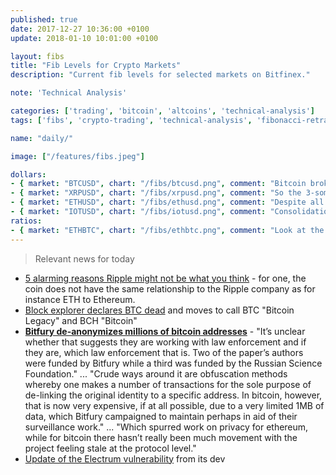 ```yaml
---
published: true
date: 2017-12-27 10:36:00 +0100
update: 2018-01-10 10:01:00 +0100

layout: fibs
title: "Fib Levels for Crypto Markets"
description: "Current fib levels for selected markets on Bitfinex."

note: 'Technical Analysis'

categories: ['trading', 'bitcoin', 'altcoins', 'technical-analysis']
tags: ['fibs', 'crypto-trading', 'technical-analysis', 'fibonacci-retracement']

name: "daily/"

image: ["/features/fibs.jpeg"]

dollars:
- { market: "BTCUSD", chart: "/fibs/btcusd.png", comment: "Bitcoin broke down below the MA and keeps dumping. If there's not a bounce between 12.7k and 12.9k, 10k will be a real possibility." }
- { market: "XRPUSD", chart: "/fibs/xrpusd.png", comment: "So the 3-something USD was the top for real. The 1.7 USD level doesn't look like holding, next potential bounce level would be at around 1.25 USD. Looks like this time the pumpcoin profits didn't flow to BTC though." }
- { market: "ETHUSD", chart: "/fibs/ethusd.png", comment: "Despite all the bullish fundamentals ETH actually joined the blood on the streets today: what looked like a bull flag below a fib resistance broke down to previous breakout level around 1240 USD. There has been a good bounce though, and if the daily closes green the bias remains positive." }
- { market: "IOTUSD", chart: "/fibs/iotusd.png", comment: "Consolidation broke down, although not too dramatically. " }
ratios:
- { market: "ETHBTC", chart: "/fibs/ethbtc.png", comment: "Look at the bands! Rise to .1 BTC in one day yesterday was too much too fast. Even a dip to 0.08 and some consolidation would not be a place to panic." }
---
```



> Relevant news for today

* [5 alarming reasons Ripple might not be what you think](https://hackernoon.com/4-alarming-reasons-ripple-might-not-be-what-you-think-9debc3c86985) - for one, the coin does not have the same relationship to the Ripple company as for instance ETH to Ethereum.
* [Block explorer declares BTC dead](https://blockexplorer.com/news/blockexplorer-support-bitcoin-cash-bitcoin-legacy/) and moves to call BTC "Bitcoin Legacy" and BCH "Bitcoin"
* **[Bitfury de-anonymizes millions of bitcoin addresses](http://www.trustnodes.com/2018/01/09/bitfury-de-anonymises-millions-bitcoin-transactions-addresses)** - "It’s unclear whether that suggests they are working with law enforcement and if they are, which law enforcement that is. Two of the paper’s authors were funded by Bitfury while a third was funded by the Russian Science Foundation." ... "Crude ways around it are obfuscation methods whereby one makes a number of transactions for the sole purpose of de-linking the original identity to a specific address. In bitcoin, however, that is now very expensive, if at all possible, due to a very limited 1MB of data, which Bitfury campaigned to maintain perhaps in aid of their surveillance work." ... "Which spurred work on privacy for ethereum, while for bitcoin there hasn’t really been much movement with the project feeling stale at the protocol level."
* [Update of the Electrum vulnerability](https://github.com/spesmilo/electrum-docs/blob/master/cve.rst) from its dev
